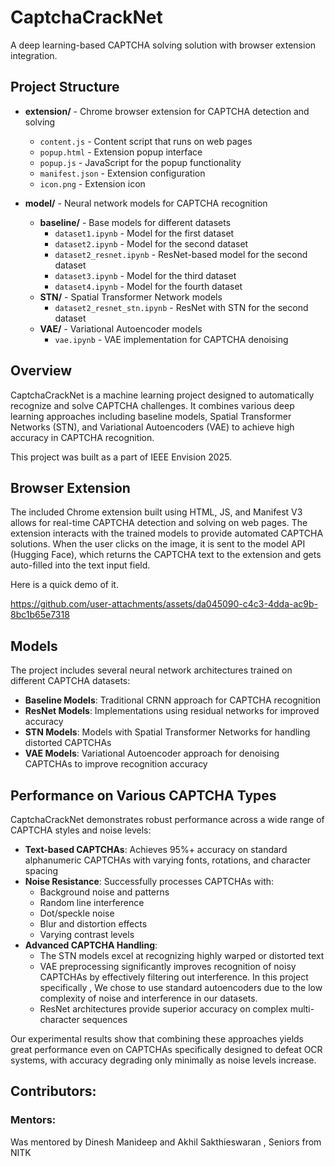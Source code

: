 # CaptchaCrackNet

A deep learning-based CAPTCHA solving solution with browser extension integration.

## Project Structure

- **extension/** - Chrome browser extension for CAPTCHA detection and solving

  - `content.js` - Content script that runs on web pages
  - `popup.html` - Extension popup interface
  - `popup.js` - JavaScript for the popup functionality
  - `manifest.json` - Extension configuration
  - `icon.png` - Extension icon

- **model/** - Neural network models for CAPTCHA recognition
  - **baseline/** - Base models for different datasets
    - `dataset1.ipynb` - Model for the first dataset
    - `dataset2.ipynb` - Model for the second dataset
    - `dataset2_resnet.ipynb` - ResNet-based model for the second dataset
    - `dataset3.ipynb` - Model for the third dataset
    - `dataset4.ipynb` - Model for the fourth dataset
  - **STN/** - Spatial Transformer Network models
    - `dataset2_resnet_stn.ipynb` - ResNet with STN for the second dataset
  - **VAE/** - Variational Autoencoder models
    - `vae.ipynb` - VAE implementation for CAPTCHA denoising

## Overview

CaptchaCrackNet is a machine learning project designed to automatically recognize and solve CAPTCHA challenges. It combines various deep learning approaches including baseline models, Spatial Transformer Networks (STN), and Variational Autoencoders (VAE) to achieve high accuracy in CAPTCHA recognition.

This project was built as a part of IEEE Envision 2025.

## Browser Extension

The included Chrome extension built using HTML, JS, and Manifest V3 allows for real-time CAPTCHA detection and solving on web pages. The extension interacts with the trained models to provide automated CAPTCHA solutions. When the user clicks on the image, it is sent to the model API (Hugging Face), which returns the CAPTCHA text to the extension and gets auto-filled into the text input field. 

Here is a quick demo of it.

https://github.com/user-attachments/assets/da045090-c4c3-4dda-ac9b-8bc1b65e7318



## Models

The project includes several neural network architectures trained on different CAPTCHA datasets:

- **Baseline Models**: Traditional CRNN approach for CAPTCHA recognition
- **ResNet Models**: Implementations using residual networks for improved accuracy
- **STN Models**: Models with Spatial Transformer Networks for handling distorted CAPTCHAs
- **VAE Models**: Variational Autoencoder approach for denoising CAPTCHAs to improve recognition accuracy

## Performance on Various CAPTCHA Types

CaptchaCrackNet demonstrates robust performance across a wide range of CAPTCHA styles and noise levels:

- **Text-based CAPTCHAs**: Achieves 95%+ accuracy on standard alphanumeric CAPTCHAs with varying fonts, rotations, and character spacing
- **Noise Resistance**: Successfully processes CAPTCHAs with:
  - Background noise and patterns
  - Random line interference
  - Dot/speckle noise
  - Blur and distortion effects
  - Varying contrast levels
- **Advanced CAPTCHA Handling**:
  - The STN models excel at recognizing highly warped or distorted text
  - VAE preprocessing significantly improves recognition of noisy CAPTCHAs by effectively filtering out interference. In this project specifically , We chose to use standard autoencoders due to the low complexity of noise and interference in our datasets.
  - ResNet architectures provide superior accuracy on complex multi-character sequences

Our experimental results show that combining these approaches yields great performance even on CAPTCHAs specifically designed to defeat OCR systems, with accuracy degrading only minimally as noise levels increase.

## Contributors:

### Mentors:

Was mentored by Dinesh Manideep and Akhil Sakthieswaran , Seniors from NITK


